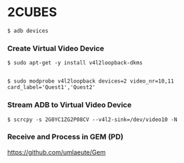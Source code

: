 # 2CUBES

    $ adb devices







### Create Virtual Video Device


    $ sudo apt-get -y install v4l2loopback-dkms


    $ sudo modprobe v4l2loopback devices=2 video_nr=10,11 card_label='Quest1','Quest2'



### Stream ADB to Virtual Video Device

    $ scrcpy -s 2G0YC1ZG2P08CV --v4l2-sink=/dev/video10 -N




### Receive and Process in GEM (PD)

https://github.com/umlaeute/Gem



